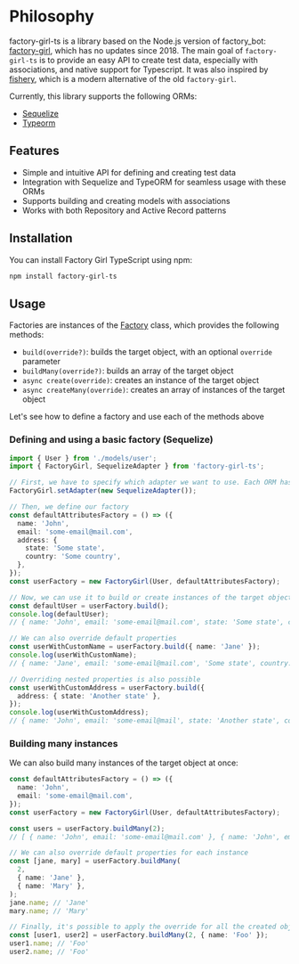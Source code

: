 # Philosophy

factory-girl-ts is a library based on the Node.js version of factory_bot: [factory-girl](https://www.npmjs.com/package/factory-girl), which has no updates since 2018. The main goal of `factory-girl-ts` is to provide an easy API to create test data, especially with associations, and native support for Typescript. It was also inspired by [fishery](https://github.com/thoughtbot/fishery), which is a modern alternative of the old `factory-girl`.

Currently, this library supports the following ORMs:

- [Sequelize](https://sequelize.org/)
- [Typeorm](https://typeorm.io/)

## Features

- Simple and intuitive API for defining and creating test data
- Integration with Sequelize and TypeORM for seamless usage with these ORMs
- Supports building and creating models with associations
- Works with both Repository and Active Record patterns

## Installation

You can install Factory Girl TypeScript using npm:

```bash
npm install factory-girl-ts
```

## Usage

Factories are instances of the [Factory](./src/factory.ts) class, which provides the following methods:

- `build(override?)`: builds the target object, with an optional `override` parameter
- `buildMany(override?)`: builds an array of the target object
- `async create(override)`: creates an instance of the target object
- `async createMany(override)`: creates an array of instances of the target object

Let's see how to define a factory and use each of the methods above

### Defining and using a basic factory (Sequelize)

```ts
import { User } from './models/user';
import { FactoryGirl, SequelizeAdapter } from 'factory-girl-ts';

// First, we have to specify which adapter we want to use. Each ORM has its own adapter.
FactoryGirl.setAdapter(new SequelizeAdapter());

// Then, we define our factory
const defaultAttributesFactory = () => ({
  name: 'John',
  email: 'some-email@mail.com',
  address: {
    state: 'Some state',
    country: 'Some country',
  },
});
const userFactory = new FactoryGirl(User, defaultAttributesFactory);

// Now, we can use it to build or create instances of the target object
const defaultUser = userFactory.build();
console.log(defaultUser);
// { name: 'John', email: 'some-email@mail.com', state: 'Some state', country: 'Some country' }

// We can also override default properties
const userWithCustomName = userFactory.build({ name: 'Jane' });
console.log(userWithCustomName);
// { name: 'Jane', email: 'some-email@mail.com', 'Some state', country: 'Some country' }

// Overriding nested properties is also possible
const userWithCustomAddress = userFactory.build({
  address: { state: 'Another state' },
});
console.log(userWithCustomAddress);
// { name: 'John', email: 'some-email@mail', state: 'Another state', country: 'Some country' }
```

### Building many instances

We can also build many instances of the target object at once:

```ts
const defaultAttributesFactory = () => ({
  name: 'John',
  email: 'some-email@mail.com',
});
const userFactory = new FactoryGirl(User, defaultAttributesFactory);

const users = userFactory.buildMany(2);
// [ { name: 'John', email: 'some-email@mail.com' }, { name: 'John', email: 'some-email@mail.com' } ]

// We can also override default properties for each instance
const [jane, mary] = userFactory.buildMany(
  2,
  { name: 'Jane' },
  { name: 'Mary' },
);
jane.name; // 'Jane'
mary.name; // 'Mary'

// Finally, it's possible to apply the override for all the created objects:
const [user1, user2] = userFactory.buildMany(2, { name: 'Foo' });
user1.name; // 'Foo'
user2.name; // 'Foo'
```
